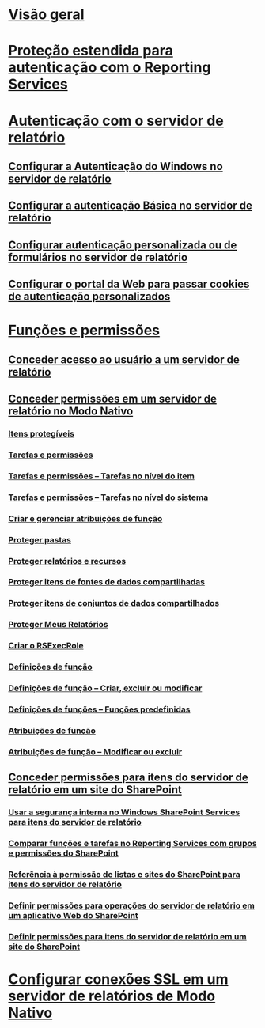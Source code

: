 # [Visão geral](reporting-services-security-and-protection.md)  
# [Proteção estendida para autenticação com o Reporting Services](extended-protection-for-authentication-with-reporting-services.md)  
# [Autenticação com o servidor de relatório](authentication-with-the-report-server.md)  
## [Configurar a Autenticação do Windows no servidor de relatório](configure-windows-authentication-on-the-report-server.md)  
## [Configurar a autenticação Básica no servidor de relatório](configure-basic-authentication-on-the-report-server.md)  
## [Configurar autenticação personalizada ou de formulários no servidor de relatório](configure-custom-or-forms-authentication-on-the-report-server.md)  
## [Configurar o portal da Web para passar cookies de autenticação personalizados](configure-the-web-portal-to-pass-custom-authentication-cookies.md)  
# [Funções e permissões](roles-and-permissions-reporting-services.md)  
## [Conceder acesso ao usuário a um servidor de relatório](grant-user-access-to-a-report-server.md)  
## [Conceder permissões em um servidor de relatório no Modo Nativo](granting-permissions-on-a-native-mode-report-server.md)  
### [Itens protegíveis](securable-items.md)  
### [Tarefas e permissões](tasks-and-permissions.md)  
### [Tarefas e permissões – Tarefas no nível do item](tasks-and-permissions-item-level-tasks.md)  
### [Tarefas e permissões – Tarefas no nível do sistema](tasks-and-permissions-system-level-tasks.md)  
### [Criar e gerenciar atribuições de função](create-and-manage-role-assignments.md)  
### [Proteger pastas](secure-folders.md)  
### [Proteger relatórios e recursos](secure-reports-and-resources.md)  
### [Proteger itens de fontes de dados compartilhadas](secure-shared-data-source-items.md)  
### [Proteger itens de conjuntos de dados compartilhados](secure-shared-dataset-items.md)  
### [Proteger Meus Relatórios](secure-my-reports.md)  
### [Criar o RSExecRole](create-the-rsexecrole.md)  
### [Definições de função](role-definitions.md)  
### [Definições de função – Criar, excluir ou modificar](role-definitions-create-delete-or-modify.md)  
### [Definições de funções – Funções predefinidas](role-definitions-predefined-roles.md)  
### [Atribuições de função](role-assignments.md)  
### [Atribuições de função – Modificar ou excluir](role-assignments-modify-or-delete.md)  
## [Conceder permissões para itens do servidor de relatório em um site do SharePoint](granting-permissions-on-report-server-items-on-a-sharepoint-site.md)  
### [Usar a segurança interna no Windows SharePoint Services para itens do servidor de relatório](use-built-in-security-in-windows-sharepoint-services-for-report-server-items.md)  
### [Comparar funções e tarefas no Reporting Services com grupos e permissões do SharePoint](reporting-services-roles-tasks-vs-sharepoint-groups-permissions.md)  
### [Referência à permissão de listas e sites do SharePoint para itens do servidor de relatório](sharepoint-site-and-list-permission-reference-for-report-server-items.md)  
### [Definir permissões para operações do servidor de relatório em um aplicativo Web do SharePoint](set-permissions-for-report-server-operations-in-a-sharepoint-web-application.md)  
### [Definir permissões para itens do servidor de relatório em um site do SharePoint](set-permissions-for-report-server-items-on-a-sharepoint-site.md)  
# [Configurar conexões SSL em um servidor de relatórios de Modo Nativo](configure-ssl-connections-on-a-native-mode-report-server.md)  
